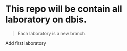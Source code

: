# This repo will be contain all laboratory on dbis.

> Each laboratory is a new branch.


Add first laboratory
